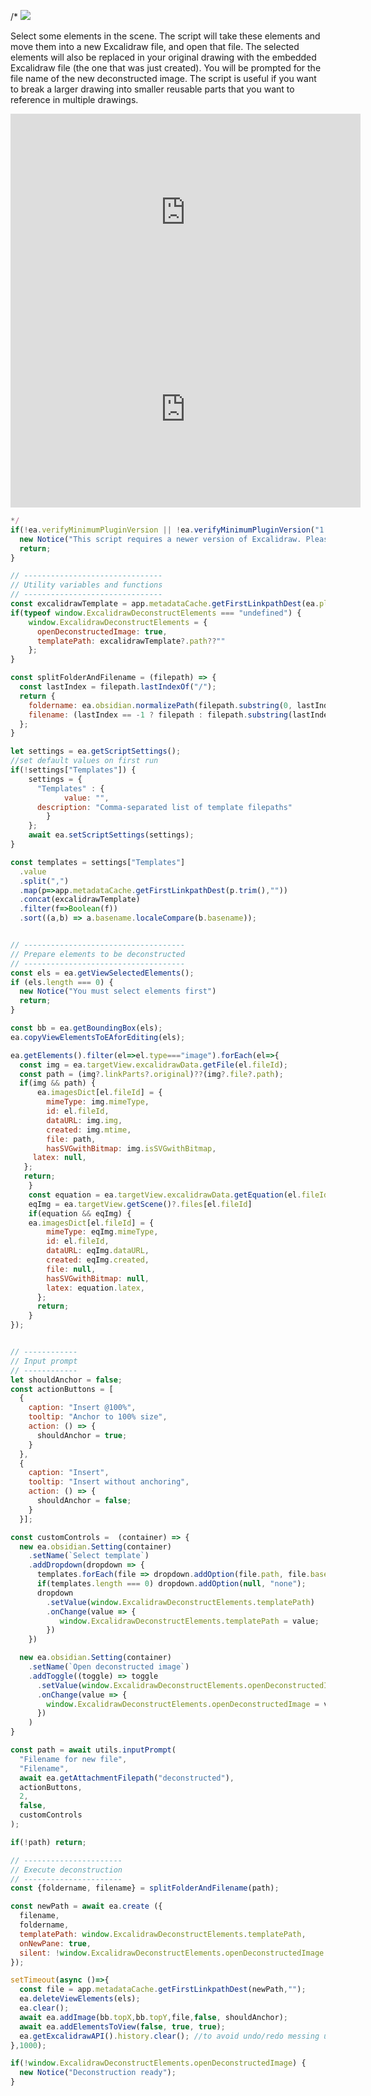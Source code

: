 /*
![](https://raw.githubusercontent.com/zsviczian/obsidian-excalidraw-plugin/master/images/scripts-deconstruct.jpg)

Select some elements in the scene. The script will take these elements and move them into a new Excalidraw file, and open that file. The selected elements will also be replaced in your original drawing with the embedded Excalidraw file (the one that was just created). You will be prompted for the file name of the new deconstructed image. The script is useful if you want to break a larger drawing into smaller reusable parts that you want to reference in multiple drawings.

<iframe width="560" height="315" src="https://www.youtube.com/embed/HRtaaD34Zzg" title="YouTube video player" frameborder="0" allow="accelerometer; autoplay; clipboard-write; encrypted-media; gyroscope; picture-in-picture" allowfullscreen></iframe>

<iframe width="560" height="315" src="https://www.youtube.com/embed/mvMQcz401yo" title="YouTube video player" frameborder="0" allow="accelerometer; autoplay; clipboard-write; encrypted-media; gyroscope; picture-in-picture" allowfullscreen></iframe>

```javascript
*/
if(!ea.verifyMinimumPluginVersion || !ea.verifyMinimumPluginVersion("1.9.19")) {
  new Notice("This script requires a newer version of Excalidraw. Please install the latest version.");
  return;
}

// -------------------------------
// Utility variables and functions
// -------------------------------
const excalidrawTemplate = app.metadataCache.getFirstLinkpathDest(ea.plugin.settings.templateFilePath,"");
if(typeof window.ExcalidrawDeconstructElements === "undefined") {
	window.ExcalidrawDeconstructElements = {
	  openDeconstructedImage: true,
	  templatePath: excalidrawTemplate?.path??""
	};
}

const splitFolderAndFilename = (filepath) => {
  const lastIndex = filepath.lastIndexOf("/");
  return {
    foldername: ea.obsidian.normalizePath(filepath.substring(0, lastIndex)),
    filename: (lastIndex == -1 ? filepath : filepath.substring(lastIndex + 1)) + ".md"
  };
}

let settings = ea.getScriptSettings();
//set default values on first run
if(!settings["Templates"]) {
	settings = {
	  "Templates" : {
			value: "",
      description: "Comma-separated list of template filepaths"
		}
	};
	await ea.setScriptSettings(settings);
}

const templates = settings["Templates"]
  .value
  .split(",")
  .map(p=>app.metadataCache.getFirstLinkpathDest(p.trim(),""))
  .concat(excalidrawTemplate)
  .filter(f=>Boolean(f))
  .sort((a,b) => a.basename.localeCompare(b.basename));


// ------------------------------------
// Prepare elements to be deconstructed
// ------------------------------------
const els = ea.getViewSelectedElements();
if (els.length === 0) {
  new Notice("You must select elements first")
  return;
}

const bb = ea.getBoundingBox(els);
ea.copyViewElementsToEAforEditing(els);

ea.getElements().filter(el=>el.type==="image").forEach(el=>{
  const img = ea.targetView.excalidrawData.getFile(el.fileId);
  const path = (img?.linkParts?.original)??(img?.file?.path);
  if(img && path) {
	  ea.imagesDict[el.fileId] = {
	    mimeType: img.mimeType,
	    id: el.fileId,
	    dataURL: img.img,
	    created: img.mtime,
	    file: path,
	    hasSVGwithBitmap: img.isSVGwithBitmap,
     latex: null,
   };
   return;
	}
	const equation = ea.targetView.excalidrawData.getEquation(el.fileId);
	eqImg = ea.targetView.getScene()?.files[el.fileId]
	if(equation && eqImg) {
    ea.imagesDict[el.fileId] = {
	    mimeType: eqImg.mimeType,
	    id: el.fileId,
	    dataURL: eqImg.dataURL,
	    created: eqImg.created,
	    file: null,
	    hasSVGwithBitmap: null,
	    latex: equation.latex,
	  };
	  return;
	}
});


// ------------
// Input prompt
// ------------
let shouldAnchor = false;
const actionButtons = [
  {
    caption: "Insert @100%",
    tooltip: "Anchor to 100% size",
    action: () => {
      shouldAnchor = true;
    }
  },
  {
    caption: "Insert",
    tooltip: "Insert without anchoring",
    action: () => {
      shouldAnchor = false;
    }
  }];

const customControls =  (container) => {
  new ea.obsidian.Setting(container)
    .setName(`Select template`)
    .addDropdown(dropdown => {
      templates.forEach(file => dropdown.addOption(file.path, file.basename));
      if(templates.length === 0) dropdown.addOption(null, "none");
      dropdown
        .setValue(window.ExcalidrawDeconstructElements.templatePath)
        .onChange(value => {
           window.ExcalidrawDeconstructElements.templatePath = value;
        })
    })

  new ea.obsidian.Setting(container)
    .setName(`Open deconstructed image`)
    .addToggle((toggle) => toggle
      .setValue(window.ExcalidrawDeconstructElements.openDeconstructedImage)
      .onChange(value => {
        window.ExcalidrawDeconstructElements.openDeconstructedImage = value;
      })
    )
}

const path = await utils.inputPrompt(
  "Filename for new file",
  "Filename",
  await ea.getAttachmentFilepath("deconstructed"),
  actionButtons,
  2,
  false,
  customControls
);

if(!path) return;

// ----------------------
// Execute deconstruction
// ----------------------
const {foldername, filename} = splitFolderAndFilename(path);

const newPath = await ea.create ({
  filename,
  foldername,
  templatePath: window.ExcalidrawDeconstructElements.templatePath,
  onNewPane: true,
  silent: !window.ExcalidrawDeconstructElements.openDeconstructedImage
});

setTimeout(async ()=>{
  const file = app.metadataCache.getFirstLinkpathDest(newPath,"");
  ea.deleteViewElements(els);
  ea.clear();
  await ea.addImage(bb.topX,bb.topY,file,false, shouldAnchor);
  await ea.addElementsToView(false, true, true);
  ea.getExcalidrawAPI().history.clear(); //to avoid undo/redo messing up the decomposition
},1000);

if(!window.ExcalidrawDeconstructElements.openDeconstructedImage) {
  new Notice("Deconstruction ready");
}